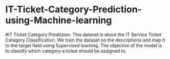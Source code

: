 # IT-Ticket-Category-Prediction-using-Machine-learning
#IT Ticket Category Prediction. This dataset is about the IT Service Ticket Category Classification. We train the dataset on the descriptions and map it to the target field using Supervised learning. The objective of the model is to classify which category a ticket should be assigned to. 
